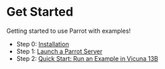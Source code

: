 # Get Started

Getting started to use Parrot with examples!

- Step 0: [Installation](installation.md)
- Step 1: [Launch a Parrot Server](launch_server.md)
- Step 2: [Quick Start: Run an Example in Vicuna 13B](run_example.md)


